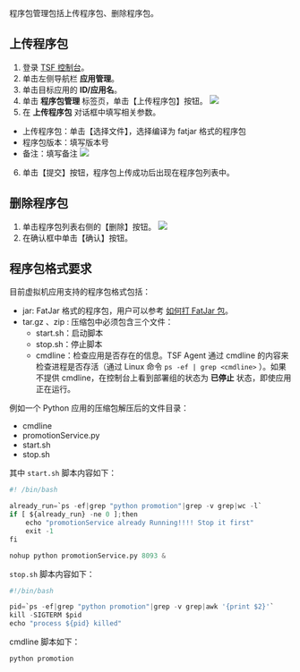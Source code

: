 
程序包管理包括上传程序包、删除程序包。

## 上传程序包
1. 登录 [TSF 控制台](https://console.cloud.tencent.com/tsf/index)。
2. 单击左侧导航栏 **应用管理**。
3. 单击目标应用的 **ID/应用名**。
4. 单击 **程序包管理** 标签页，单击【上传程序包】按钮。
  ![](https://main.qcloudimg.com/raw/41bfef19df866bd09ebae4716ce59d2b.png)
5. 在 **上传程序包** 对话框中填写相关参数。

  - 上传程序包：单击【选择文件】，选择编译为 fatjar 格式的程序包
  - 程序包版本：填写版本号
  - 备注：填写备注
		![](https://main.qcloudimg.com/raw/fcff5f643445f18f314ce9313e793932.png)
6. 单击【提交】按钮，程序包上传成功后出现在程序包列表中。


## 删除程序包

1. 单击程序包列表右侧的【删除】按钮。
![](https://main.qcloudimg.com/raw/c9fb8dc64111c08f6bec0e04dd7b1114.png)
2. 在确认框中单击【确认】按钮。



## 程序包格式要求

目前虚拟机应用支持的程序包格式包括：

- jar: FatJar 格式的程序包，用户可以参考 [如何打 FatJar 包](https://cloud.tencent.com/document/product/649/16934)。
- tar.gz 、zip : 压缩包中必须包含三个文件：
  - start.sh：启动脚本
  - stop.sh：停止脚本
  - cmdline：检查应用是否存在的信息。TSF Agent 通过 cmdline 的内容来检查进程是否存活（通过 Linux 命令 `ps -ef | grep <cmdline>` ）。如果不提供 cmdline，在控制台上看到部署组的状态为 **已停止** 状态，即使应用正在运行。

例如一个 Python 应用的压缩包解压后的文件目录：

- cmdline
- promotionService.py
- start.sh
- stop.sh

其中 `start.sh` 脚本内容如下：

```python
#! /bin/bash

already_run=`ps -ef|grep "python promotion"|grep -v grep|wc -l`
if [ ${already_run} -ne 0 ];then
	echo "promotionService already Running!!!! Stop it first"
	exit -1
fi

nohup python promotionService.py 8093 &
```

`stop.sh` 脚本内容如下：

```python
#!/bin/bash

pid=`ps -ef|grep "python promotion"|grep -v grep|awk '{print $2}'`
kill -SIGTERM $pid
echo "process ${pid} killed"
```

cmdline 脚本如下：

```
python promotion
```






